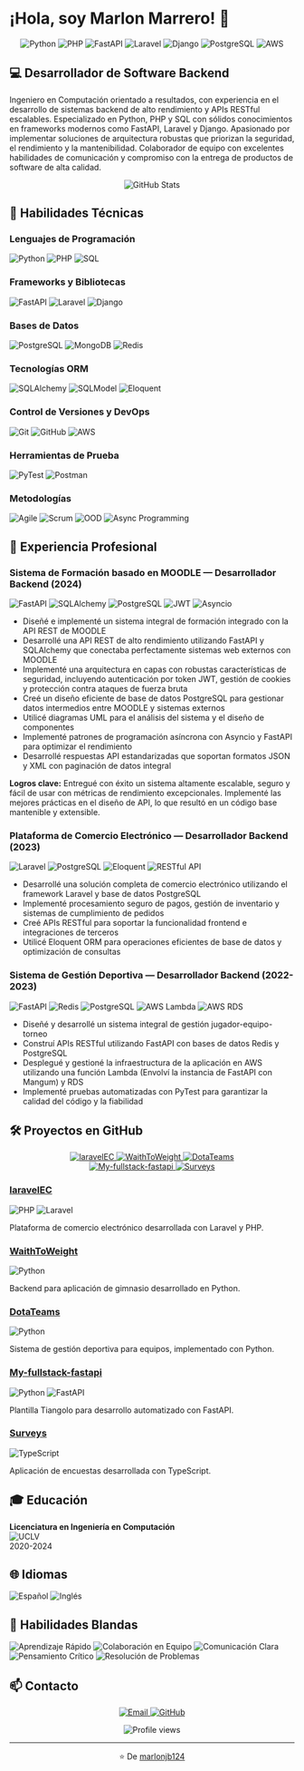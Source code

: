 # ¡Hola, soy Marlon Marrero! 👋

<div align="center">
  <img src="https://img.shields.io/badge/Python-3776AB?style=for-the-badge&logo=python&logoColor=white" alt="Python" />
  <img src="https://img.shields.io/badge/PHP-777BB4?style=for-the-badge&logo=php&logoColor=white" alt="PHP" />
  <img src="https://img.shields.io/badge/FastAPI-009688?style=for-the-badge&logo=fastapi&logoColor=white" alt="FastAPI" />
  <img src="https://img.shields.io/badge/Laravel-FF2D20?style=for-the-badge&logo=laravel&logoColor=white" alt="Laravel" />
  <img src="https://img.shields.io/badge/Django-092E20?style=for-the-badge&logo=django&logoColor=white" alt="Django" />
  <img src="https://img.shields.io/badge/PostgreSQL-4169E1?style=for-the-badge&logo=postgresql&logoColor=white" alt="PostgreSQL" />
  <img src="https://img.shields.io/badge/AWS-232F3E?style=for-the-badge&logo=amazon-aws&logoColor=white" alt="AWS" />
</div>

## 💻 Desarrollador de Software Backend

Ingeniero en Computación orientado a resultados, con experiencia en el desarrollo de sistemas backend de alto rendimiento y APIs RESTful escalables. Especializado en Python, PHP y SQL con sólidos conocimientos en frameworks modernos como FastAPI, Laravel y Django. Apasionado por implementar soluciones de arquitectura robustas que priorizan la seguridad, el rendimiento y la mantenibilidad. Colaborador de equipo con excelentes habilidades de comunicación y compromiso con la entrega de productos de software de alta calidad.

<div align="center">
  <img src="https://github-readme-stats.vercel.app/api?username=marlonjb124&show_icons=true&theme=radical" alt="GitHub Stats" />
</div>

## 🚀 Habilidades Técnicas

### Lenguajes de Programación
<p>
  <img src="https://img.shields.io/badge/Python-3776AB?style=flat-square&logo=python&logoColor=white" alt="Python" />
  <img src="https://img.shields.io/badge/PHP-777BB4?style=flat-square&logo=php&logoColor=white" alt="PHP" />
  <img src="https://img.shields.io/badge/SQL-4479A1?style=flat-square&logo=postgresql&logoColor=white" alt="SQL" />
</p>

### Frameworks y Bibliotecas
<p>
  <img src="https://img.shields.io/badge/FastAPI-009688?style=flat-square&logo=fastapi&logoColor=white" alt="FastAPI" />
  <img src="https://img.shields.io/badge/Laravel-FF2D20?style=flat-square&logo=laravel&logoColor=white" alt="Laravel" />
  <img src="https://img.shields.io/badge/Django-092E20?style=flat-square&logo=django&logoColor=white" alt="Django" />
</p>

### Bases de Datos
<p>
  <img src="https://img.shields.io/badge/PostgreSQL-4169E1?style=flat-square&logo=postgresql&logoColor=white" alt="PostgreSQL" />
  <img src="https://img.shields.io/badge/MongoDB-47A248?style=flat-square&logo=mongodb&logoColor=white" alt="MongoDB" />
  <img src="https://img.shields.io/badge/Redis-DC382D?style=flat-square&logo=redis&logoColor=white" alt="Redis" />
</p>

### Tecnologías ORM
<p>
  <img src="https://img.shields.io/badge/SQLAlchemy-3775A9?style=flat-square&logo=python&logoColor=white" alt="SQLAlchemy" />
  <img src="https://img.shields.io/badge/SQLModel-3775A9?style=flat-square&logo=python&logoColor=white" alt="SQLModel" />
  <img src="https://img.shields.io/badge/Eloquent-FF2D20?style=flat-square&logo=laravel&logoColor=white" alt="Eloquent" />
</p>

### Control de Versiones y DevOps
<p>
  <img src="https://img.shields.io/badge/Git-F05032?style=flat-square&logo=git&logoColor=white" alt="Git" />
  <img src="https://img.shields.io/badge/GitHub-181717?style=flat-square&logo=github&logoColor=white" alt="GitHub" />
  <img src="https://img.shields.io/badge/AWS-232F3E?style=flat-square&logo=amazon-aws&logoColor=white" alt="AWS" />
</p>

### Herramientas de Prueba
<p>
  <img src="https://img.shields.io/badge/PyTest-0A9EDC?style=flat-square&logo=pytest&logoColor=white" alt="PyTest" />
  <img src="https://img.shields.io/badge/Postman-FF6C37?style=flat-square&logo=postman&logoColor=white" alt="Postman" />
</p>

### Metodologías
<p>
  <img src="https://img.shields.io/badge/Agile-008080?style=flat-square" alt="Agile" />
  <img src="https://img.shields.io/badge/Scrum-6DB33F?style=flat-square" alt="Scrum" />
  <img src="https://img.shields.io/badge/OOD-5C2D91?style=flat-square" alt="OOD" />
  <img src="https://img.shields.io/badge/Async_Programming-2C5BB4?style=flat-square" alt="Async Programming" />
</p>

## 💼 Experiencia Profesional

### Sistema de Formación basado en MOODLE — Desarrollador Backend (2024)
<p>
  <img src="https://img.shields.io/badge/FastAPI-009688?style=flat-square&logo=fastapi&logoColor=white" alt="FastAPI" />
  <img src="https://img.shields.io/badge/SQLAlchemy-3775A9?style=flat-square&logo=python&logoColor=white" alt="SQLAlchemy" />
  <img src="https://img.shields.io/badge/PostgreSQL-4169E1?style=flat-square&logo=postgresql&logoColor=white" alt="PostgreSQL" />
  <img src="https://img.shields.io/badge/JWT-000000?style=flat-square&logo=json-web-tokens&logoColor=white" alt="JWT" />
  <img src="https://img.shields.io/badge/Asyncio-3776AB?style=flat-square&logo=python&logoColor=white" alt="Asyncio" />
</p>

- Diseñé e implementé un sistema integral de formación integrado con la API REST de MOODLE
- Desarrollé una API REST de alto rendimiento utilizando FastAPI y SQLAlchemy que conectaba perfectamente sistemas web externos con MOODLE
- Implementé una arquitectura en capas con robustas características de seguridad, incluyendo autenticación por token JWT, gestión de cookies y protección contra ataques de fuerza bruta
- Creé un diseño eficiente de base de datos PostgreSQL para gestionar datos intermedios entre MOODLE y sistemas externos
- Utilicé diagramas UML para el análisis del sistema y el diseño de componentes
- Implementé patrones de programación asíncrona con Asyncio y FastAPI para optimizar el rendimiento
- Desarrollé respuestas API estandarizadas que soportan formatos JSON y XML con paginación de datos integral

**Logros clave:**
Entregué con éxito un sistema altamente escalable, seguro y fácil de usar con métricas de rendimiento excepcionales. Implementé las mejores prácticas en el diseño de API, lo que resultó en un código base mantenible y extensible.

### Plataforma de Comercio Electrónico — Desarrollador Backend (2023)
<p>
  <img src="https://img.shields.io/badge/Laravel-FF2D20?style=flat-square&logo=laravel&logoColor=white" alt="Laravel" />
  <img src="https://img.shields.io/badge/PostgreSQL-4169E1?style=flat-square&logo=postgresql&logoColor=white" alt="PostgreSQL" />
  <img src="https://img.shields.io/badge/Eloquent-FF2D20?style=flat-square&logo=laravel&logoColor=white" alt="Eloquent" />
  <img src="https://img.shields.io/badge/RESTful_API-009688?style=flat-square" alt="RESTful API" />
</p>

- Desarrollé una solución completa de comercio electrónico utilizando el framework Laravel y base de datos PostgreSQL
- Implementé procesamiento seguro de pagos, gestión de inventario y sistemas de cumplimiento de pedidos
- Creé APIs RESTful para soportar la funcionalidad frontend e integraciones de terceros
- Utilicé Eloquent ORM para operaciones eficientes de base de datos y optimización de consultas

### Sistema de Gestión Deportiva — Desarrollador Backend (2022-2023)
<p>
  <img src="https://img.shields.io/badge/FastAPI-009688?style=flat-square&logo=fastapi&logoColor=white" alt="FastAPI" />
  <img src="https://img.shields.io/badge/Redis-DC382D?style=flat-square&logo=redis&logoColor=white" alt="Redis" />
  <img src="https://img.shields.io/badge/PostgreSQL-4169E1?style=flat-square&logo=postgresql&logoColor=white" alt="PostgreSQL" />
  <img src="https://img.shields.io/badge/AWS_Lambda-FF9900?style=flat-square&logo=aws-lambda&logoColor=white" alt="AWS Lambda" />
  <img src="https://img.shields.io/badge/AWS_RDS-527FFF?style=flat-square&logo=amazon-rds&logoColor=white" alt="AWS RDS" />
</p>

- Diseñé y desarrollé un sistema integral de gestión jugador-equipo-torneo
- Construí APIs RESTful utilizando FastAPI con bases de datos Redis y PostgreSQL
- Desplegué y gestioné la infraestructura de la aplicación en AWS utilizando una función Lambda (Envolví la instancia de FastAPI con Mangum) y RDS
- Implementé pruebas automatizadas con PyTest para garantizar la calidad del código y la fiabilidad

## 🛠️ Proyectos en GitHub

<div align="center">
  <a href="https://github.com/marlonjb124/laravelEC">
    <img src="https://img.shields.io/badge/laravelEC-FF2D20?style=for-the-badge&logo=laravel&logoColor=white" alt="laravelEC" />
  </a>
  <a href="https://github.com/marlonjb124/WaithToWeight">
    <img src="https://img.shields.io/badge/WaithToWeight-3776AB?style=for-the-badge&logo=python&logoColor=white" alt="WaithToWeight" />
  </a>
  <a href="https://github.com/marlonjb124/DotaTeams">
    <img src="https://img.shields.io/badge/DotaTeams-3776AB?style=for-the-badge&logo=python&logoColor=white" alt="DotaTeams" />
  </a>
</div>

<div align="center">
  <a href="https://github.com/marlonjb124/My-fullstack-fastapi">
    <img src="https://img.shields.io/badge/My_fullstack_fastapi-009688?style=for-the-badge&logo=fastapi&logoColor=white" alt="My-fullstack-fastapi" />
  </a>
  <a href="https://github.com/marlonjb124/Surveys">
    <img src="https://img.shields.io/badge/Surveys-3178C6?style=for-the-badge&logo=typescript&logoColor=white" alt="Surveys" />
  </a>
</div>

### [laravelEC](https://github.com/marlonjb124/laravelEC)
<p>
  <img src="https://img.shields.io/badge/PHP-777BB4?style=flat-square&logo=php&logoColor=white" alt="PHP" />
  <img src="https://img.shields.io/badge/Laravel-FF2D20?style=flat-square&logo=laravel&logoColor=white" alt="Laravel" />
</p>

Plataforma de comercio electrónico desarrollada con Laravel y PHP.

### [WaithToWeight](https://github.com/marlonjb124/WaithToWeight)
<p>
  <img src="https://img.shields.io/badge/Python-3776AB?style=flat-square&logo=python&logoColor=white" alt="Python" />
</p>

Backend para aplicación de gimnasio desarrollado en Python.

### [DotaTeams](https://github.com/marlonjb124/DotaTeams)
<p>
  <img src="https://img.shields.io/badge/Python-3776AB?style=flat-square&logo=python&logoColor=white" alt="Python" />
</p>

Sistema de gestión deportiva para equipos, implementado con Python.

### [My-fullstack-fastapi](https://github.com/marlonjb124/My-fullstack-fastapi)
<p>
  <img src="https://img.shields.io/badge/Python-3776AB?style=flat-square&logo=python&logoColor=white" alt="Python" />
  <img src="https://img.shields.io/badge/FastAPI-009688?style=flat-square&logo=fastapi&logoColor=white" alt="FastAPI" />
</p>

Plantilla Tiangolo para desarrollo automatizado con FastAPI.

### [Surveys](https://github.com/marlonjb124/Surveys)
<p>
  <img src="https://img.shields.io/badge/TypeScript-3178C6?style=flat-square&logo=typescript&logoColor=white" alt="TypeScript" />
</p>

Aplicación de encuestas desarrollada con TypeScript.

## 🎓 Educación

**Licenciatura en Ingeniería en Computación**  
<img src="https://img.shields.io/badge/Universidad_Central_Martha_Abreu_de_Las_Villas-4285F4?style=flat-square" alt="UCLV" />  
2020-2024

## 🌐 Idiomas

<p>
  <img src="https://img.shields.io/badge/Español-Nativo-4CAF50?style=flat-square" alt="Español" />
  <img src="https://img.shields.io/badge/Inglés-Fluido-2196F3?style=flat-square" alt="Inglés" />
</p>

## 🧠 Habilidades Blandas

<p>
  <img src="https://img.shields.io/badge/Aprendizaje_Rápido-FF5722?style=flat-square" alt="Aprendizaje Rápido" />
  <img src="https://img.shields.io/badge/Colaboración_en_Equipo-4CAF50?style=flat-square" alt="Colaboración en Equipo" />
  <img src="https://img.shields.io/badge/Comunicación_Clara-2196F3?style=flat-square" alt="Comunicación Clara" />
  <img src="https://img.shields.io/badge/Pensamiento_Crítico-9C27B0?style=flat-square" alt="Pensamiento Crítico" />
  <img src="https://img.shields.io/badge/Resolución_de_Problemas-F44336?style=flat-square" alt="Resolución de Problemas" />
</p>

## 📫 Contacto

<p align="center">
  <a href="mailto:marlonmarrerorodriguez@gmail.com">
    <img src="https://img.shields.io/badge/Email-D14836?style=for-the-badge&logo=gmail&logoColor=white" alt="Email" />
  </a>
  <a href="https://github.com/marlonjb124">
    <img src="https://img.shields.io/badge/GitHub-181717?style=for-the-badge&logo=github&logoColor=white" alt="GitHub" />
  </a>
</p>

<div align="center">
  <img src="https://komarev.com/ghpvc/?username=marlonjb124&color=blueviolet&style=flat-square" alt="Profile views" />
</div>

---

<div align="center">
  ⭐️ De <a href="https://github.com/marlonjb124">marlonjb124</a>
</div>
